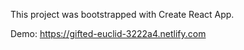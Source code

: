This project was bootstrapped with Create React App.

Demo: https://gifted-euclid-3222a4.netlify.com

